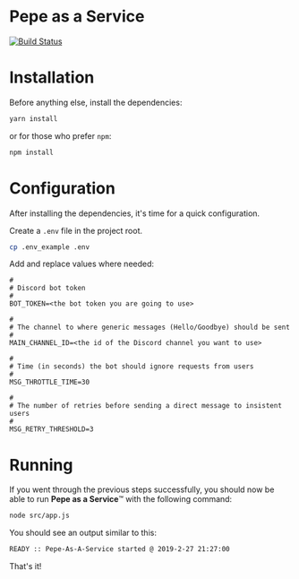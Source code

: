 # Pepe as a Service

[![Build Status](https://travis-ci.com/tiagojpdias/pepe-as-a-service.svg?branch=master)](https://travis-ci.com/tiagojpdias/pepe-as-a-service)

# Installation
Before anything else, install the dependencies:
```sh
yarn install
```

or for those who prefer `npm`:
```sh
npm install
```

# Configuration
After installing the dependencies, it's time for a quick configuration.

Create a `.env` file in the project root.

```sh
cp .env_example .env
```
 
Add and replace values where needed:

```
#
# Discord bot token
#
BOT_TOKEN=<the bot token you are going to use>

#
# The channel to where generic messages (Hello/Goodbye) should be sent
#
MAIN_CHANNEL_ID=<the id of the Discord channel you want to use>

#
# Time (in seconds) the bot should ignore requests from users
#
MSG_THROTTLE_TIME=30

#
# The number of retries before sending a direct message to insistent users
#
MSG_RETRY_THRESHOLD=3
```

# Running
If you went through the previous steps successfully, you should now be able to run **Pepe as a Service**™ with the following command:
 
```sh
node src/app.js
```

You should see an output similar to this:
```sh
READY :: Pepe-As-A-Service started @ 2019-2-27 21:27:00
```

That's it!
